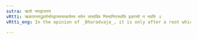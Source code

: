 ```yaml
---
sutra: ऋतो भारद्वाजस्य
vRtti: ऋकारान्ताद्धातोर्भारद्वाजस्याचार्यस्य मतेन तासाविव नित्यानिटस्थलि इडागमो न भवति ॥
vRtti_eng: In the opinion of _Bharadvaja_, it is only after a root which ends in short ऋ, and after which the Periphrastic Future तास् is always devoid of the augment इट्, that थल् also, like तास्, does not take the augment इट् ॥

---
```

